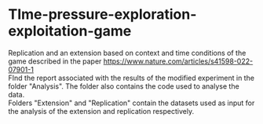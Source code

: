 # TIme-pressure-exploration-exploitation-game
Replication and an extension based on context and time conditions of the game described in the paper https://www.nature.com/articles/s41598-022-07901-1
<br>
FInd the report associated with the results of the modified experiment in the folder "Analysis". The folder also contains the code used to analyse the data.
<br>
Folders "Extension" and "Replication" contain the datasets used as input for the analysis of the extension and replication respectively.
